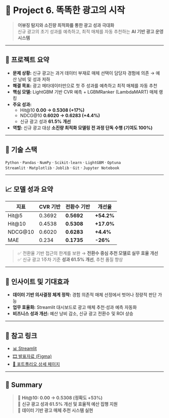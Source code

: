 # 🧠 Project 6. 똑똑한 광고의 시작  
> **어뷰징 탐지와 소진량 최적화를 통한 광고 성과 극대화**  
> 신규 광고의 초기 성과를 예측하고, 최적 매체를 자동 추천하는 **AI 기반 광고 운영 시스템**

---

## 📌 프로젝트 요약
- **문제 상황:** 신규 광고는 과거 데이터 부재로 매체 선택이 담당자 경험에 의존 → 예산 낭비 및 성과 저하  
- **해결 목표:** 광고 메타데이터만으로 첫 주 성과를 예측하고 최적 매체를 자동 추천  
- **핵심 모델:** LightGBM 기반 CVR 예측 + LGBMRanker (LambdaMART) 매체 랭킹  
- **주요 성과:**  
  - Hit@10 **0.00 → 0.5308 (+17%)**  
  - NDCG@10 **0.6020 → 0.6283 (+4.4%)**  
  - 신규 광고 성과 **61.5% 개선**  
- **역할:** 신규 광고 대상 **소진량 최적화 모델링 전 과정 단독 수행 (기여도 100%)**

---

## 🧰 기술 스택
`Python` · `Pandas` · `NumPy` · `Scikit-learn` · `LightGBM` · `Optuna`  
`Streamlit` · `Matplotlib` · `Joblib` · `Git` · `Jupyter Notebook`

---

## 📈 모델 성과 요약

| 지표 | CVR 기반 | 전환수 기반 | 개선율 |
|------|-----------|--------------|----------|
| Hit@5 | 0.3692 | **0.5692** | **+54.2%** |
| Hit@10 | 0.4538 | **0.5308** | **+17.0%** |
| NDCG@10 | 0.6020 | **0.6283** | **+4.4%** |
| MAE | 0.234 | **0.1735** | **-26%** |

> ✅ 전환율 기반 접근의 한계를 보완 → **전환수 중심 추천 모델로 실무 효율 개선**  
> ✅ 신규 광고 1주차 기준 **성과 61.5% 개선**, 추천 품질 향상  

---

## 🧠 인사이트 및 기대효과
- **데이터 기반 의사결정 체계 정착:** 경험 의존적 매체 선정에서 벗어나 정량적 판단 가능  
- **업무 효율화:** Streamlit 대시보드로 광고 매체 추천·성과 예측 자동화  
- **비즈니스 성과 개선:** 예산 낭비 감소, 신규 광고 전환수 및 ROI 상승  

---

## 📎 참고 링크
- [📊 Streamlit](https://project5-dev-new-add-mda-recommendation.streamlit.app/)
- [🎞️ 발표자료 (Figma)](https://www.figma.com/deck/MINDUPnlYwkw8mWKjB8kTp/%EC%B5%9C%EC%A2%85-%ED%94%84%EB%A1%9C%EC%A0%9D%ED%8A%B8---IVE-KOREA-%EB%B0%9C%ED%91%9C-%EC%9E%90%EB%A3%8C--%EB%B3%B5%EC%82%AC-?t=BXVE6Nvqs83tU8gI-1)
- [🧩 포트폴리오 상세 페이지](https://www.notion.so/28eeea1a6413815c82f2d31d4bef601f?source=copy_link)

---

## 🏁 Summary
> 🔹 **Hit@10: 0.00 → 0.5308 (정확도 +53%)**  
> 🔹 **신규 광고 성과 61.5% 개선 및 효율적 예산 집행 지원**  
> 🔹 **데이터 기반 광고 매체 추천 시스템 실현**
